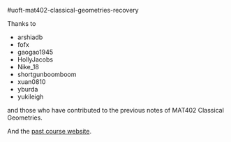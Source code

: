 #uoft-mat402-classical-geometries-recovery

Thanks to 

- arshiadb
- fofx
- gaogao1945
- HollyJacobs
- Nike_18
- shortgunboomboom
- xuan0810
- yburda
- yukileigh

and those who have contributed to the previous notes of MAT402 Classical Geometries.

And the [past course website](http://geometrynotes.wikispaces.com/).
